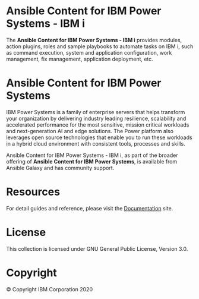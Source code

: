 # Ansible Content for IBM Power Systems - IBM i
The <b>Ansible Content for IBM Power Systems - IBM i</b> provides modules, action plugins, roles and sample playbooks to automate tasks on IBM i, such as command execution, system and application configuration, work management, fix management, application deployment, etc.

# Ansible Content for IBM Power Systems
IBM Power Systems is a family of enterprise servers that helps transform your organization by delivering industry leading resilience, scalability and accelerated performance for the most sensitive, mission critical workloads and next-generation AI and edge solutions. The Power platform also leverages open source technologies that enable you to run these workloads in a hybrid cloud environment with consistent tools, processes and skills.

Ansible Content for IBM Power Systems - IBM i, as part of the broader offering of <b>Ansible Content for IBM Power Systems</b>, is available from Ansible Galaxy and has community support.

# Resources
For detail guides and reference, please visit the <a href="https://ibm.github.io/ansible-for-i/index.html" target="_blank">Documentation</a> site.

# License
This collection is licensed under GNU General Public License, Version 3.0.

# Copyright
© Copyright IBM Corporation 2020